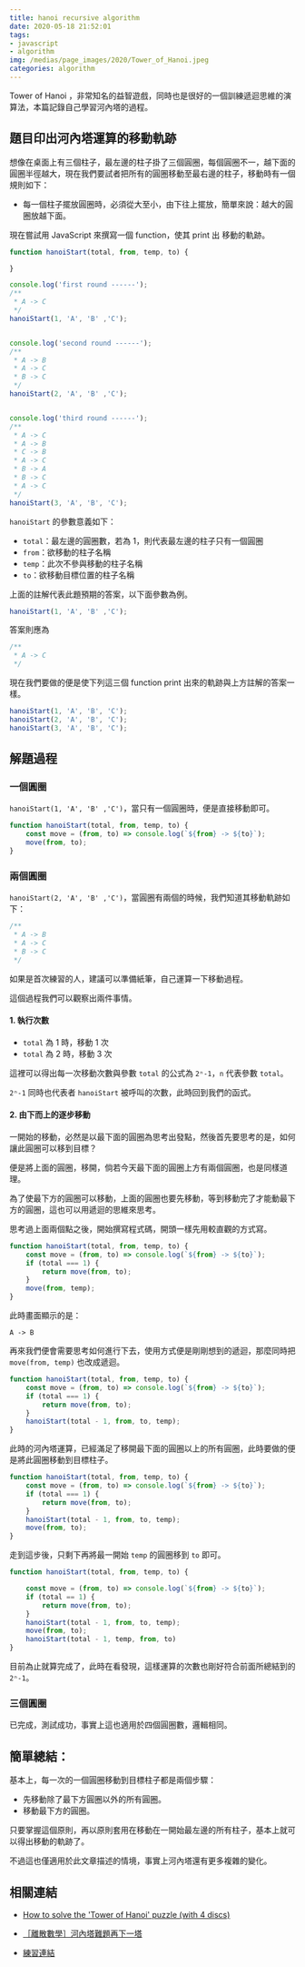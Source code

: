 ```yaml
---
title: hanoi recursive algorithm
date: 2020-05-18 21:52:01
tags:
- javascript
- algorithm
img: /medias/page_images/2020/Tower_of_Hanoi.jpeg
categories: algorithm
---
```


Tower of Hanoi ，非常知名的益智遊戲，同時也是很好的一個訓練遞迴思維的演算法，本篇記錄自己學習河內塔的過程。

## 題目印出河內塔運算的移動軌跡

想像在桌面上有三個柱子，最左邊的柱子掛了三個圓圈，每個圓圈不一，越下面的圓圈半徑越大，現在我們要試者把所有的圓圈移動至最右邊的柱子，移動時有一個規則如下：

* 每一個柱子擺放圓圈時，必須從大至小，由下往上擺放，簡單來說：越大的圓圈放越下面。

現在嘗試用 JavaScript 來撰寫一個 function，使其 print 出 移動的軌跡。

```javascript
function hanoiStart(total, from, temp, to) {

}

console.log('first round ------');
/**
 * A -> C
 */
hanoiStart(1, 'A', 'B' ,'C');


console.log('second round ------');
/**
 * A -> B
 * A -> C
 * B -> C
 */
hanoiStart(2, 'A', 'B' ,'C');


console.log('third round ------');
/**
 * A -> C
 * A -> B
 * C -> B
 * A -> C
 * B -> A
 * B -> C
 * A -> C
 */
hanoiStart(3, 'A', 'B', 'C');
```

`hanoiStart` 的參數意義如下：
* `total`：最左邊的圓圈數，若為 1，則代表最左邊的柱子只有一個圓圈
* `from`：欲移動的柱子名稱
* `temp`：此次不參與移動的柱子名稱
* `to`：欲移動目標位置的柱子名稱

上面的註解代表此題預期的答案，以下面參數為例。

```javascript
hanoiStart(1, 'A', 'B' ,'C');
```

答案則應為

```javascript
/**
 * A -> C
 */
```

現在我們要做的便是使下列這三個 function print 出來的軌跡與上方註解的答案一樣。

```javascript
hanoiStart(1, 'A', 'B', 'C');
hanoiStart(2, 'A', 'B', 'C');
hanoiStart(3, 'A', 'B', 'C');
```

## 解題過程

### 一個圓圈
`hanoiStart(1, 'A', 'B' ,'C')`，當只有一個圓圈時，便是直接移動即可。

```javascript
function hanoiStart(total, from, temp, to) {
    const move = (from, to) => console.log(`${from} -> ${to}`);
    move(from, to);
}
```

### 兩個圓圈
`hanoiStart(2, 'A', 'B' ,'C')`，當圓圈有兩個的時候，我們知道其移動軌跡如下：

```javascript
/**
 * A -> B
 * A -> C
 * B -> C
 */
```

如果是首次練習的人，建議可以準備紙筆，自己運算一下移動過程。

這個過程我們可以觀察出兩件事情。

#### 1. 執行次數

* `total` 為 1 時，移動 1 次
* `total` 為 2 時，移動 3 次

這裡可以得出每一次移動次數與參數 `total` 的公式為 `2ⁿ-1`，`n` 代表參數 `total`。

`2ⁿ-1` 同時也代表者 `hanoiStart` 被呼叫的次數，此時回到我們的函式。

#### 2. 由下而上的逐步移動

一開始的移動，必然是以最下面的圓圈為思考出發點，然後首先要思考的是，如何讓此圓圈可以移到目標？

便是將上面的圓圈，移開，倘若今天最下面的圓圈上方有兩個圓圈，也是同樣道理。

為了使最下方的圓圈可以移動，上面的圓圈也要先移動，等到移動完了才能動最下方的圓圈，這也可以用遞迴的思維來思考。

思考過上面兩個點之後，開始撰寫程式碼，開頭一樣先用較直觀的方式寫。

```javascript
function hanoiStart(total, from, temp, to) {
    const move = (from, to) => console.log(`${from} -> ${to}`);
    if (total === 1) {
        return move(from, to);
    }
    move(from, temp);
}
```

此時畫面顯示的是：

```
A -> B
```

再來我們便會需要思考如何進行下去，使用方式便是剛剛想到的遞迴，那麼同時把 `move(from, temp)` 也改成遞迴。

```javascript
function hanoiStart(total, from, temp, to) {
    const move = (from, to) => console.log(`${from} -> ${to}`);
    if (total === 1) {
        return move(from, to);
    }
    hanoiStart(total - 1, from, to, temp);
}
```

此時的河內塔運算，已經滿足了移開最下面的圓圈以上的所有圓圈，此時要做的便是將此圓圈移動到目標柱子。

```javascript
function hanoiStart(total, from, temp, to) {
    const move = (from, to) => console.log(`${from} -> ${to}`);
    if (total === 1) {
        return move(from, to);
    }
    hanoiStart(total - 1, from, to, temp);
    move(from, to);
}
```

走到這步後，只剩下再將最一開始 `temp` 的圓圈移到 `to` 即可。

```javascript
function hanoiStart(total, from, temp, to) {

    const move = (from, to) => console.log(`${from} -> ${to}`);
    if (total == 1) {
        return move(from, to);
    }
    hanoiStart(total - 1, from, to, temp);
    move(from, to);
    hanoiStart(total - 1, temp, from, to)
}
```

目前為止就算完成了，此時在看發現，這樣運算的次數也剛好符合前面所總結到的 `2ⁿ-1`。



### 三個圓圈

已完成，測試成功，事實上這也適用於四個圓圈數，邏輯相同。

## 簡單總結：

基本上，每一次的一個圓圈移動到目標柱子都是兩個步驟：
* 先移動除了最下方圓圈以外的所有圓圈。
* 移動最下方的圓圈。

只要掌握這個原則，再以原則套用在移動在一開始最左邊的所有柱子，基本上就可以得出移動的軌跡了。

不過這也僅適用於此文章描述的情境，事實上河內塔還有更多複雜的變化。

## 相關連結

* [How to solve the 'Tower of Hanoi' puzzle (with 4 discs)](https://www.youtube.com/watch?v=5Wn4EboLrMM)

* [［離散數學］河內塔難題再下一塔](https://sites.google.com/a/g2.nctu.edu.tw/unimath/2017-11/Hanoi)
* [練習連結](https://github.com/mpp21x/algorithm-exercise/tree/master/hanoi)
